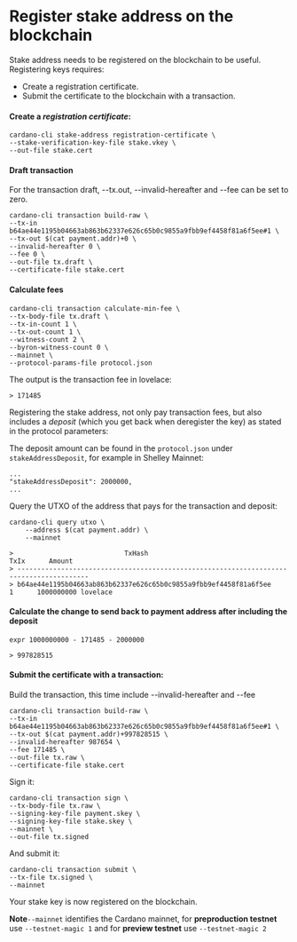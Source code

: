 # Register stake address on the blockchain

Stake address needs to be registered on the blockchain to be useful. Registering keys requires:

* Create a registration certificate.
* Submit the certificate to the blockchain with a transaction.

#### Create a _registration certificate_:

    cardano-cli stake-address registration-certificate \
    --stake-verification-key-file stake.vkey \
    --out-file stake.cert

#### Draft transaction

For the transaction draft, --tx.out, --invalid-hereafter and --fee can be set to zero.

    cardano-cli transaction build-raw \
    --tx-in b64ae44e1195b04663ab863b62337e626c65b0c9855a9fbb9ef4458f81a6f5ee#1 \
    --tx-out $(cat payment.addr)+0 \
    --invalid-hereafter 0 \
    --fee 0 \
    --out-file tx.draft \
    --certificate-file stake.cert

#### Calculate fees

    cardano-cli transaction calculate-min-fee \
    --tx-body-file tx.draft \
    --tx-in-count 1 \
    --tx-out-count 1 \
    --witness-count 2 \
    --byron-witness-count 0 \
    --mainnet \
    --protocol-params-file protocol.json

The output is the transaction fee in lovelace:

    > 171485

Registering the stake address, not only pay transaction fees, but also includes a _deposit_ (which you get back when deregister the key) as stated in the protocol parameters:

The deposit amount can be found in the `protocol.json` under `stakeAddressDeposit`, for example in Shelley Mainnet:

    ...
    "stakeAddressDeposit": 2000000,
    ...

Query the UTXO of the address that pays for the transaction and deposit:

    cardano-cli query utxo \
        --address $(cat payment.addr) \
        --mainnet

    >                            TxHash                                 TxIx      Amount
    > ----------------------------------------------------------------------------------------
    > b64ae44e1195b04663ab863b62337e626c65b0c9855a9fbb9ef4458f81a6f5ee     1      1000000000 lovelace

#### Calculate the change to send back to payment address after including the deposit

    expr 1000000000 - 171485 - 2000000

    > 997828515

#### Submit the certificate with a transaction:

Build the transaction, this time include  --invalid-hereafter and --fee

    cardano-cli transaction build-raw \
    --tx-in b64ae44e1195b04663ab863b62337e626c65b0c9855a9fbb9ef4458f81a6f5ee#1 \
    --tx-out $(cat payment.addr)+997828515 \
    --invalid-hereafter 987654 \
    --fee 171485 \
    --out-file tx.raw \
    --certificate-file stake.cert

Sign it:

    cardano-cli transaction sign \
    --tx-body-file tx.raw \
    --signing-key-file payment.skey \
    --signing-key-file stake.skey \
    --mainnet \
    --out-file tx.signed

And submit it:

    cardano-cli transaction submit \
    --tx-file tx.signed \
    --mainnet

Your stake key is now registered on the blockchain.

**Note**`--mainnet` identifies the Cardano mainnet, for **preproduction testnet** use `--testnet-magic 1` and for **preview testnet** use `--testnet-magic 2`
